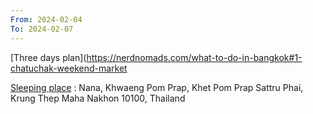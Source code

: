 ```yaml
---
From: 2024-02-04
To: 2024-02-07
---
```

[Three days plan](https://nerdnomads.com/what-to-do-in-bangkok#1-chatuchak-weekend-market

[Sleeping place](https://www.google.com/maps/place/Na+Na,+Khwaeng+Pom+Prap,+Khet+Pom+Prap+Sattru+Phai,+Krung+Thep+Maha+Nakhon+10100,+Thailand/data=!4m2!3m1!1s0x30e29926bfe52915:0x55d960264d886398?sa=X&ved=2ahUKEwiCuOCnnKCBAxWVExAIHYs7CfEQ8gF6BAggEAA&ved=2ahUKEwiCuOCnnKCBAxWVExAIHYs7CfEQ8gF6BAghEAI) : Nana, Khwaeng Pom Prap, Khet Pom Prap Sattru Phai, Krung Thep Maha Nakhon 10100, Thailand